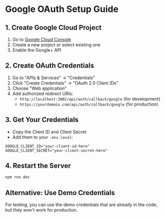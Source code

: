 # Google OAuth Setup Guide

## 1. Create Google Cloud Project
1. Go to [Google Cloud Console](https://console.cloud.google.com/)
2. Create a new project or select existing one
3. Enable the Google+ API

## 2. Create OAuth Credentials
1. Go to "APIs & Services" → "Credentials"
2. Click "Create Credentials" → "OAuth 2.0 Client IDs"
3. Choose "Web application"
4. Add authorized redirect URIs:
   - `http://localhost:3002/api/auth/callback/google` (for development)
   - `https://yourdomain.com/api/auth/callback/google` (for production)

## 3. Get Your Credentials
- Copy the Client ID and Client Secret
- Add them to your `.env.local`:

```env
GOOGLE_CLIENT_ID="your-client-id-here"
GOOGLE_CLIENT_SECRET="your-client-secret-here"
```

## 4. Restart the Server
```bash
npm run dev
```

## Alternative: Use Demo Credentials
For testing, you can use the demo credentials that are already in the code, but they won't work for production.
